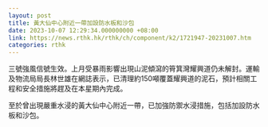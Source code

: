 ```yaml
---
layout: post
title: 黃大仙中心附近一帶加設防水板和沙包
date: 2023-10-07 12:29:34.000000000 +08:00
link: https://news.rthk.hk/rthk/ch/component/k2/1721947-20231007.htm
categories: rthk
---
```


三號強風信號生效。上月受暴雨影響出現山泥傾瀉的筲箕灣耀興道仍未解封。運輸及物流局局長林世雄在網誌表示，已清理約150噸覆蓋耀興道的泥石，預計相關工程和安全措施將趕及在本星期內完成。

至於曾出現嚴重水浸的黃大仙中心附近一帶，已加強防禦水浸措施，包括加設防水板和沙包。
